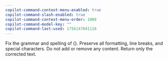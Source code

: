 ```yaml
---
copilot-command-context-menu-enabled: true
copilot-command-slash-enabled: true
copilot-command-context-menu-order: 1000
copilot-command-model-key: ""
copilot-command-last-used: 1756147841110
---
```

Fix the grammar and spelling of {}. Preserve all formatting, line breaks, and special characters. Do not add or remove any content. Return only the corrected text.